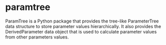 # paramtree

ParamTree is a Python package that provides the tree-like ParameterTree data structure to store parameter values
hierarchically. It also provides the DerivedParameter data object that is used to calculate parameter values from other
parameters values.